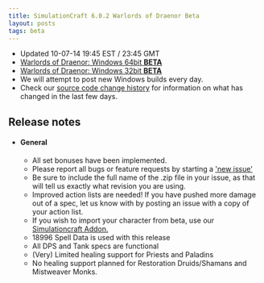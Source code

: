 ```yaml
---
title: SimulationCraft 6.0.2 Warlords of Draenor Beta
layout: posts
tags: beta
---
```

* Updated 10-07-14 19:45 EST / 23:45 GMT
* [Warlords of Draenor: Windows 64bit **BETA** ](http://downloads.simulationcraft.org/simc-602-alpha-win64-10-07-6b48788.zip)
* [Warlords of Draenor: Windows 32bit **BETA** ](http://downloads.simulationcraft.org/simc-602-alpha-win32-10-07-6b48788.zip)
* We will attempt to post new Windows builds every day.
* Check our [source code change history](https://code.google.com/p/simulationcraft/source/list?name=wod) for information on what has changed in the last few days.
## Release notes
* #### General
    * All set bonuses have been implemented.
    * Please report all bugs or feature requests by starting a ['new issue'](https://code.google.com/p/simulationcraft/issues/list)
	* Be sure to include the full name of the .zip file in your issue, as that will tell us exactly what revision you are using.
    * Improved action lists are needed! If you have pushed more damage out of a spec, let us know with by posting an issue with a copy of your action list. 
    * If you wish to import your character from beta, use our [Simulationcraft Addon.](http://www.curse.com/addons/wow/simulationcraft)
    * 18996 Spell Data is used with this release
	* All DPS and Tank specs are functional
	* (Very) Limited healing support for Priests and Paladins
	* No healing support planned for Restoration Druids/Shamans and Mistweaver Monks.